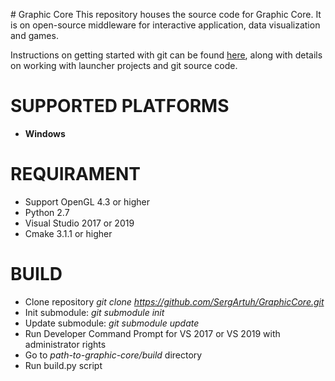 ﻿﻿﻿﻿﻿﻿# Graphic CoreThis repository houses the source code for Graphic Core.It is on open-source middleware for interactive application, data visualization and games.Instructions on getting started with git can be found [here](http://docs.cryengine.com/display/CEPROG/Getting+Started+with+git), along with details on working with launcher projects and git source code.SUPPORTED PLATFORMS===================-   **Windows** REQUIRAMENT===================-   Support OpenGL 4.3 or higher-   Python 2.7-   Visual Studio 2017 or 2019-   Cmake  3.1.1 or higherBUILD===================-  Clone repository _git clone https://github.com/SergArtuh/GraphicCore.git_-  Init submodule: _git submodule init_-  Update submodule: _git submodule update_ -  Run Developer Command Prompt for VS 2017 or VS 2019 with administrator rights-  Go to _path-to-graphic-core/build_ directory -  Run build.py script